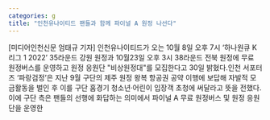 ```yaml
---
categories: g
title: "인천유나이티드 팬들과 함께 파이널 A 원정 나선다"
---
```

[미디어인천신문 엄태규 기자] 인천유나이티드가 오는 10월 8일 오후 7시 ‘하나원큐 K리그 1 2022’ 35라운드 강원 원정과 10월23일 오후 3시 38라운드 전북 원정에 무료 원정버스를 운영하고 원정 응원단 "비상원정대"를 모집한다고 30일 밝혔다.인천 서포터즈 ‘파랑검정’은 지난 9월 구단의 제주 원정 왕복 항공권 공약 이행에 보답해 자발적 모금활동을 벌인 후 이를 구단 홈경기 청소년·어린이 입장객 초청에 써달라고 뜻을 전했다.이에 구단 측은 팬들의 선행에 화답하는 의미에서 파이널 A 무료 원정버스 및 원정 응원단을 운영한